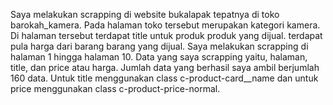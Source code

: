 Saya melakukan scrapping di website bukalapak tepatnya di toko barokah_kamera. Pada halaman toko tersebut merupakan kategori kamera. Di halaman tersebut terdapat title untuk produk produk yang dijual. terdapat pula harga dari barang barang yang dijual. Saya melakukan scrapping di halaman 1 hingga halaman 10. Data yang saya scrapping yaitu, halaman, title, dan price atau harga. Jumlah data yang berhasil saya ambil berjumlah 160 data. Untuk title menggunakan class c-product-card__name dan untuk price menggunakan class c-product-price-normal.
